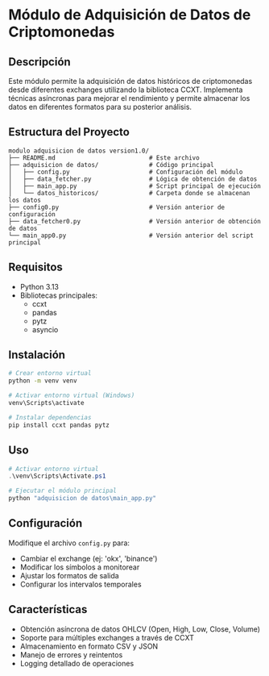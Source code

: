 # Módulo de Adquisición de Datos de Criptomonedas

## Descripción
Este módulo permite la adquisición de datos históricos de criptomonedas desde diferentes exchanges utilizando la biblioteca CCXT. Implementa técnicas asíncronas para mejorar el rendimiento y permite almacenar los datos en diferentes formatos para su posterior análisis.

## Estructura del Proyecto
```
modulo adquisicion de datos version1.0/
├── README.md                          # Este archivo
├── adquisicion de datos/              # Código principal
│   ├── config.py                      # Configuración del módulo
│   ├── data_fetcher.py                # Lógica de obtención de datos
│   ├── main_app.py                    # Script principal de ejecución
│   └── datos_historicos/              # Carpeta donde se almacenan los datos
├── config0.py                         # Versión anterior de configuración
├── data_fetcher0.py                   # Versión anterior de obtención de datos
└── main_app0.py                       # Versión anterior del script principal
```

## Requisitos
- Python 3.13
- Bibliotecas principales:
  - ccxt
  - pandas
  - pytz
  - asyncio

## Instalación
```bash
# Crear entorno virtual
python -m venv venv

# Activar entorno virtual (Windows)
venv\Scripts\activate

# Instalar dependencias
pip install ccxt pandas pytz
```

## Uso
```powershell
# Activar entorno virtual
.\venv\Scripts\Activate.ps1

# Ejecutar el módulo principal
python "adquisicion de datos\main_app.py"
```

## Configuración
Modifique el archivo `config.py` para:
- Cambiar el exchange (ej: 'okx', 'binance')
- Modificar los símbolos a monitorear
- Ajustar los formatos de salida
- Configurar los intervalos temporales

## Características
- Obtención asíncrona de datos OHLCV (Open, High, Low, Close, Volume)
- Soporte para múltiples exchanges a través de CCXT
- Almacenamiento en formato CSV y JSON
- Manejo de errores y reintentos
- Logging detallado de operaciones
